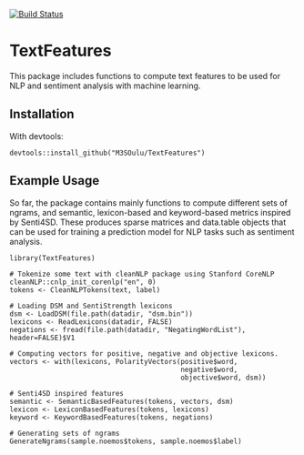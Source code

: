 [![Build Status](https://travis-ci.org/M3SOulu/TextFeatures.svg?branch=master)](https://travis-ci.org/M3SOulu/TextFeatures)

# TextFeatures

This package includes functions to compute text features to be used
for NLP and sentiment analysis with machine learning.

## Installation

<!-- From CRAN: -->

<!--     install.packages("TextFeatures") -->

With devtools:

    devtools::install_github("M3SOulu/TextFeatures")


## Example Usage

So far, the package contains mainly functions to compute different
sets of ngrams, and semantic, lexicon-based and keyword-based metrics
inspired by Senti4SD. These produces sparse matrices and data.table objects
that can be used for training a prediction model for NLP tasks such as
sentiment analysis.

    library(TextFeatures)

    # Tokenize some text with cleanNLP package using Stanford CoreNLP
    cleanNLP::cnlp_init_corenlp("en", 0)
    tokens <- CleanNLPTokens(text, label)

    # Loading DSM and SentiStrength lexicons
    dsm <- LoadDSM(file.path(datadir, "dsm.bin"))
    lexicons <- ReadLexicons(datadir, FALSE)
    negations <- fread(file.path(datadir, "NegatingWordList"), header=FALSE)$V1

    # Computing vectors for positive, negative and objective lexicons.
    vectors <- with(lexicons, PolarityVectors(positive$word,
                                              negative$word,
                                              objective$word, dsm))

    # Senti4SD inspired features
    semantic <- SemanticBasedFeatures(tokens, vectors, dsm)
    lexicon <- LexiconBasedFeatures(tokens, lexicons)
    keyword <- KeywordBasedFeatures(tokens, negations)

    # Generating sets of ngrams
    GenerateNgrams(sample.noemos$tokens, sample.noemos$label)

<!-- ## Paper and Citation -->
<!-- If you use our tool please cite our paper: -->
